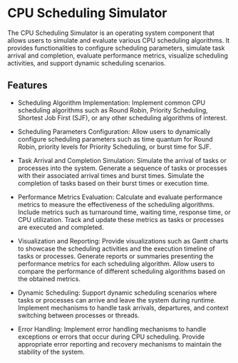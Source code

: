 # CPU Scheduling Simulator

The CPU Scheduling Simulator is an operating system component that allows users to simulate and evaluate various CPU scheduling algorithms. It provides functionalities to configure scheduling parameters, simulate task arrival and completion, evaluate performance metrics, visualize scheduling activities, and support dynamic scheduling scenarios.

## Features

- Scheduling Algorithm Implementation: Implement common CPU scheduling algorithms such as Round Robin, Priority Scheduling, Shortest Job First (SJF), or any other scheduling algorithms of interest.

- Scheduling Parameters Configuration: Allow users to dynamically configure scheduling parameters such as time quantum for Round Robin, priority levels for Priority Scheduling, or burst time for SJF.

- Task Arrival and Completion Simulation: Simulate the arrival of tasks or processes into the system. Generate a sequence of tasks or processes with their associated arrival times and burst times. Simulate the completion of tasks based on their burst times or execution time.

- Performance Metrics Evaluation: Calculate and evaluate performance metrics to measure the effectiveness of the scheduling algorithms. Include metrics such as turnaround time, waiting time, response time, or CPU utilization. Track and update these metrics as tasks or processes are executed and completed.

- Visualization and Reporting: Provide visualizations such as Gantt charts to showcase the scheduling activities and the execution timeline of tasks or processes. Generate reports or summaries presenting the performance metrics for each scheduling algorithm. Allow users to compare the performance of different scheduling algorithms based on the obtained metrics.

- Dynamic Scheduling: Support dynamic scheduling scenarios where tasks or processes can arrive and leave the system during runtime. Implement mechanisms to handle task arrivals, departures, and context switching between processes or threads.

- Error Handling: Implement error handling mechanisms to handle exceptions or errors that occur during CPU scheduling. Provide appropriate error reporting and recovery mechanisms to maintain the stability of the system.
